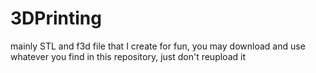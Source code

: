 # 3DPrinting
mainly STL and f3d file that I create for fun, you may download and use whatever you find in this repository, just don't reupload it
